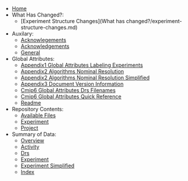 - [Home](index.md)
- What Has Changed?:
  - [Experiment Structure Changes](What has changed?/experiment-structure-changes.md)
- Auxilary:
  - [Acknowlegements](auxilary/999_acknowlegements.md)
  - [Acknowledgements](auxilary/acknowledgements.md)
  - [General](auxilary/general.md)
- Global Attributes:
  - [Appendix1 Global Attributes Labeling Experiments](global_attributes/appendix1_global_attributes_labeling_experiments.md)
  - [Appendix2 Algorithms Nominal Resolution](global_attributes/appendix2_algorithms_nominal_resolution.md)
  - [Appendix2 Algorithms Nominal Resolution Simplified](global_attributes/appendix2_algorithms_nominal_resolution_simplified.md)
  - [Appendix3 Document Version Information](global_attributes/appendix3_document_version_information.md)
  - [Cmip6 Global Attributes Drs Filenames](global_attributes/CMIP6_Global_Attributes_DRS_Filenames.md)
  - [Cmip6 Global Attributes Quick Reference](global_attributes/CMIP6_Global_Attributes_Quick_Reference.md)
  - [Readme](global_attributes/README.md)
- Repository Contents:
  - [Available Files](src-data-docs/index.md)
  - [Experiment](src-data-docs/experiment.md)
  - [Project](src-data-docs/project.md)
- Summary of Data:
  - [Overview](data-summaries/index.md)
  - [Activity](data-summaries/CMIP7-CVs_activity_detailed.md)
  - [Drs](data-summaries/CMIP7-CVs_drs_detailed.md)
  - [Experiment](data-summaries/CMIP7-CVs_experiment_detailed.md)
  - [Experiment Simplified](data-summaries/CMIP7-CVs_experiment_simplified_detailed.md)
  - [Index](data-summaries/CMIP7-CVs_index_detailed.md)